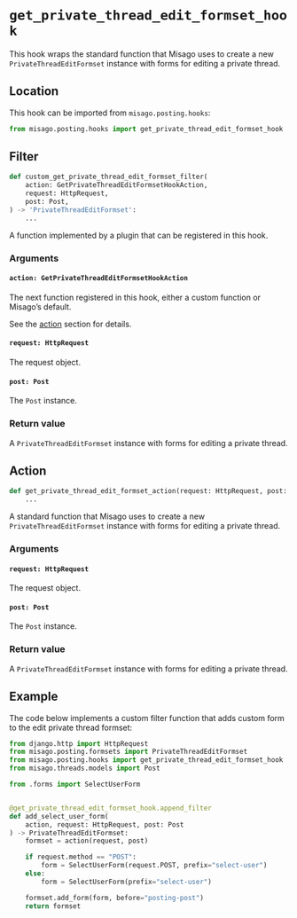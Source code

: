 # `get_private_thread_edit_formset_hook`

This hook wraps the standard function that Misago uses to create a new `PrivateThreadEditFormset` instance with forms for editing a private thread.


## Location

This hook can be imported from `misago.posting.hooks`:

```python
from misago.posting.hooks import get_private_thread_edit_formset_hook
```


## Filter

```python
def custom_get_private_thread_edit_formset_filter(
    action: GetPrivateThreadEditFormsetHookAction,
    request: HttpRequest,
    post: Post,
) -> 'PrivateThreadEditFormset':
    ...
```

A function implemented by a plugin that can be registered in this hook.


### Arguments

#### `action: GetPrivateThreadEditFormsetHookAction`

The next function registered in this hook, either a custom function or Misago’s default.

See the [action](#action) section for details.


#### `request: HttpRequest`

The request object.


#### `post: Post`

The `Post` instance.


### Return value

A `PrivateThreadEditFormset` instance with forms for editing a private thread.


## Action

```python
def get_private_thread_edit_formset_action(request: HttpRequest, post: Post) -> 'PrivateThreadEditFormset':
    ...
```

A standard function that Misago uses to create a new `PrivateThreadEditFormset` instance with forms for editing a private thread.


### Arguments

#### `request: HttpRequest`

The request object.


#### `post: Post`

The `Post` instance.


### Return value

A `PrivateThreadEditFormset` instance with forms for editing a private thread.


## Example

The code below implements a custom filter function that adds custom form to the edit private thread formset:

```python
from django.http import HttpRequest
from misago.posting.formsets import PrivateThreadEditFormset
from misago.posting.hooks import get_private_thread_edit_formset_hook
from misago.threads.models import Post

from .forms import SelectUserForm


@get_private_thread_edit_formset_hook.append_filter
def add_select_user_form(
    action, request: HttpRequest, post: Post
) -> PrivateThreadEditFormset:
    formset = action(request, post)

    if request.method == "POST":
        form = SelectUserForm(request.POST, prefix="select-user")
    else:
        form = SelectUserForm(prefix="select-user")

    formset.add_form(form, before="posting-post")
    return formset
```